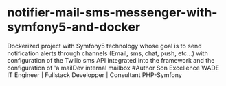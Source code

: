 # notifier-mail-sms-messenger-with-symfony5-and-docker
Dockerized project with Symfony5 technology whose goal is to send notification alerts through channels (Email, sms, chat, push, etc...) with configuration of the Twilio sms API integrated into the framework and the configuration of 'a mailDev internal mailbox
#Author Son Excellence WADE IT Engineer | Fullstack Developper | Consultant PHP-Symfony
